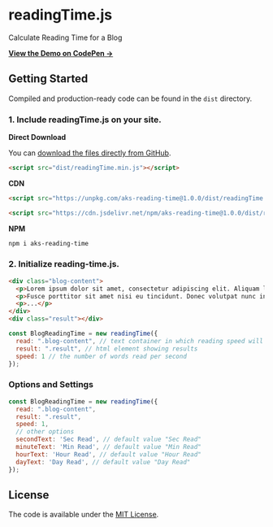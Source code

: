 # readingTime.js
Calculate Reading Time for a Blog

**[View the Demo on CodePen &rarr;](https://codepen.io/ahmetaksungur/pen/oNxqNpx)**

## Getting Started

Compiled and production-ready code can be found in the `dist` directory.

### 1. Include readingTime.js on your site.

**Direct Download**

You can [download the files directly from GitHub](https://github.com/Ahmetaksungur/reading-time/archive/master.zip).

```html
<script src="dist/readingTime.min.js"></script>
```

**CDN**

```html
<script src="https://unpkg.com/aks-reading-time@1.0.0/dist/readingTime.min.js"></script>
```

```html
<script src="https://cdn.jsdelivr.net/npm/aks-reading-time@1.0.0/dist/readingTime.min.js"></script>
```

**NPM**

```bash
npm i aks-reading-time
```


### 2. Initialize reading-time.js.

```html
<div class="blog-content">
  <p>Lorem ipsum dolor sit amet, consectetur adipiscing elit. Aliquam luctus diam at nibh varius, a condimentum ante tristique. Integer ut tempor metus. Etiam fringilla auctor sapien ut fermentum.</p>
  <p>Fusce porttitor sit amet nisi eu tincidunt. Donec volutpat nunc in tempor mollis. Donec vehicula dignissim nisl, eget porta purus vestibulum vel.</p>
  <p>...</p>
</div>
<div class="result"></div>
```

```js
const BlogReadingTime = new readingTime({
  read: ".blog-content", // text container in which reading speed will be measured
  result: ".result", // html element showing results
  speed: 1 // the number of words read per second
});
```

### Options and Settings

```js
const BlogReadingTime = new readingTime({
  read: ".blog-content",
  result: ".result",
  speed: 1,
  // other options
  secondText: 'Sec Read', // default value "Sec Read"
  minuteText: 'Min Read', // default value "Min Read"
  hourText: 'Hour Read', // default value "Hour Read"
  dayText: 'Day Read', // default value "Day Read"
});
```

## License

The code is available under the [MIT License](https://github.com/Ahmetaksungur/reading-time/blob/master/LICENSE).
